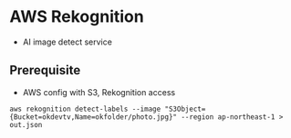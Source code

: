 # AWS Rekognition
* AI image detect service

## Prerequisite
* AWS config with S3, Rekognition access

```
aws rekognition detect-labels --image "S3Object={Bucket=okdevtv,Name=okfolder/photo.jpg}" --region ap-northeast-1 > out.json
```

